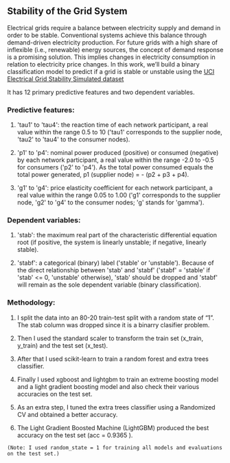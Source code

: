 ## Stability of the Grid System

Electrical grids require a balance between electricity supply and demand in order to be stable. Conventional systems achieve this balance through demand-driven electricity production. For future grids with a high share of inflexible (i.e., renewable) energy sources, the concept of demand response is a promising solution. This implies changes in electricity consumption in relation to electricity price changes. In this work, we’ll build a binary classification model to predict if a grid is stable or unstable using the [UCI Electrical Grid Stability Simulated dataset](https://archive.ics.uci.edu/ml/datasets/Electrical+Grid+Stability+Simulated+Data+)



It has 12 primary predictive features and two dependent variables.


### Predictive features:

1. 'tau1' to 'tau4': the reaction time of each network participant, a real value within the range 0.5 to 10 ('tau1' corresponds to the supplier node, 'tau2' to 'tau4' to the consumer nodes).


2. 'p1' to 'p4': nominal power produced (positive) or consumed (negative) by each network participant, a real value within the range -2.0 to -0.5 for consumers ('p2' to 'p4'). As the total power consumed equals the total power generated, p1 (supplier node) = - (p2 + p3 + p4).

3. 'g1' to 'g4': price elasticity coefficient for each network participant, a real value within the range 0.05 to 1.00 ('g1' corresponds to the supplier node, 'g2' to 'g4' to the consumer nodes; 'g' stands for 'gamma').


### Dependent variables:


1. 'stab': the maximum real part of the characteristic differential equation root (if positive, the system is linearly unstable; if negative, linearly stable).

2. 'stabf': a categorical (binary) label ('stable' or 'unstable').
Because of the direct relationship between 'stab' and 'stabf' ('stabf' = 'stable' if 'stab' <= 0, 'unstable' otherwise), 'stab' should be dropped and 'stabf' will remain as the sole dependent variable (binary classification).


### Methodology:

1. I split the data into an 80-20 train-test split with a random state of “1”. The stab column was dropped since it is a binarry clasifier problem.

2. Then I used the standard scaler to transform the train set (x_train, y_train) and the test set (x_test). 

3. After that I used scikit-learn to train a random forest and extra trees classifier. 

4. Finally I used xgboost and lightgbm to train an extreme boosting model and a light gradient boosting model and also check their various accuracies on the test set. 

5. As an extra step, I tuned the extra trees classifier using a Randomized CV and obtained a better accuracy.

6. The Light Gradient Boosted Machine (LightGBM) produced the best accuracy on the test set (acc = 0.9365 ).


` (Note: I used random_state = 1 for training all models and evaluations on the test set.) `
